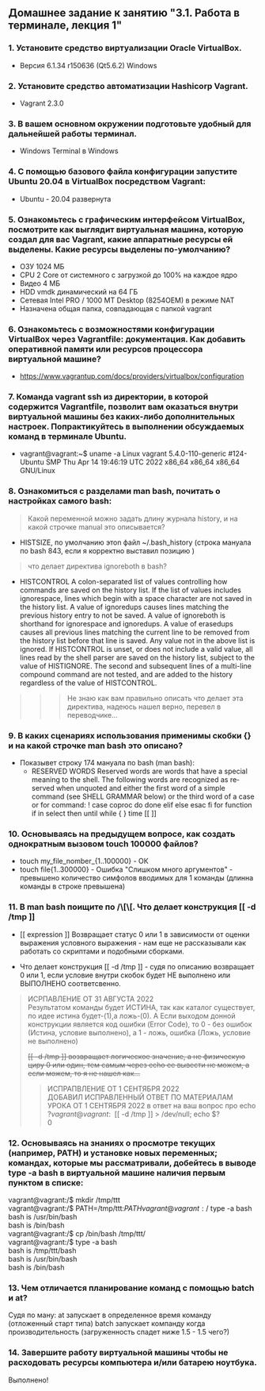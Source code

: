 ## Домашнее задание к занятию "3.1. Работа в терминале, лекция 1"
### 1. Установите средство виртуализации Oracle VirtualBox.

* Версия 6.1.34 r150636 (Qt5.6.2) Windows
    
### 2. Установите средство автоматизации Hashicorp Vagrant.

* Vagrant 2.3.0

### 3. В вашем основном окружении подготовьте удобный для дальнейшей работы терминал.

* Windows Terminal в Windows

### 4. С помощью базового файла конфигурации запустите Ubuntu 20.04 в VirtualBox посредством Vagrant:

* Ubuntu - 20.04 развернута 

### 5. Ознакомьтесь с графическим интерфейсом VirtualBox, посмотрите как выглядит виртуальная машина, которую создал для вас Vagrant, какие аппаратные ресурсы ей выделены. Какие ресурсы выделены по-умолчанию?

* ОЗУ 1024 МБ
* CPU 2 Core от системного с загрузкой до 100% на каждое ядро
* Видео 4 МБ
* HDD vmdk динамический на 64 ГБ
* Сетевая Intel PRO / 1000 MT Desktop (8254OEM) в режиме NAT
* Назначена общая папка, совпадающая с папкой vagrant

### 6. Ознакомьтесь с возможностями конфигурации VirtualBox через Vagrantfile: документация. Как добавить оперативной памяти или ресурсов процессора виртуальной машине?

* https://www.vagrantup.com/docs/providers/virtualbox/configuration

### 7. Команда vagrant ssh из директории, в которой содержится Vagrantfile, позволит вам оказаться внутри виртуальной машины без каких-либо дополнительных настроек. Попрактикуйтесь в выполнении обсуждаемых команд в терминале Ubuntu.

* vagrant@vagrant:~$ uname -a 
Linux vagrant 5.4.0-110-generic #124-Ubuntu SMP Thu Apr 14 19:46:19 UTC 2022 x86_64 x86_64 x86_64 GNU/Linux

### 8. Ознакомиться с разделами man bash, почитать о настройках самого bash:

> Какой переменной можно задать длину журнала history, и на какой строчке manual это описывается?
 
* HISTSIZE, по умолчанию этоn файл ~/.bash_history (строка мануала по bash 843, если я корректно выставил позицию )

> что делает директива ignoreboth в bash?

* HISTCONTROL
              A  colon-separated  list of values controlling how commands are saved on the history list.  If the list
              of values includes ignorespace, lines which begin with a space character are not saved in  the  history
              list.  A value of ignoredups causes lines matching the previous history entry to not be saved.  A value
              of ignoreboth is shorthand for ignorespace and ignoredups.  A value of erasedups  causes  all  previous
              lines  matching  the  current  line to be removed from the history list before that line is saved.  Any
              value not in the above list is ignored.  If HISTCONTROL is unset, or does not include  a  valid  value,
              all  lines  read by the shell parser are saved on the history list, subject to the value of HISTIGNORE.
              The second and subsequent lines of a multi-line compound command are not tested, and are added  to  the
              history regardless of the value of HISTCONTROL.
>>>Не знаю как вам правильно описать что делает эта директива, надеюсь нашел верно, перевел в переводчике...

### 9. В каких сценариях использования применимы скобки {} и на какой строчке man bash это описано? 

* Показывет строку 174 мануала по bash (man bash):
  * RESERVED WORDS
        Reserved  words are words that have a special meaning to the shell.  The following words are recognized as re‐
        served when unquoted and either the first word of a simple command (see SHELL GRAMMAR below) or the third word
        of a case or for command:         ! case  coproc  do done elif else esac fi for function if in select then until while { } time [[ ]]

### 10. Основываясь на предыдущем вопросе, как создать однократным вызовом touch 100000 файлов?

* touch my_file_nomber_{1..100000} - ОК
* touch file{1..300000} - Ошибка "Слишком много аргументов" - превышено количество симфолов вводимых для 1 команды (длинна команды в строке превышена) 

### 11. В man bash поищите по /\\[\\[. Что делает конструкция [[ -d /tmp ]]

*  [[ expression ]]   Возвращает статус 0 или 1 в зависимости от оценки выражения условного выражения - нам еще не рассказывали как работать со скриптами и подобными сборками.

* Что делает конструкция [[ -d /tmp ]] - 
судя по описанию возвращает 0 или 1, если условие внутри скобок будет НЕ выполнено 
или ВЫПОЛНЕНО соответсвенно.

> ИСРПАВЛЕНИЕ ОТ 31 АВГУСТА 2022  
> Результатом команды будет ИСТИНА, так как каталог существует, по идее истина будет-(1),а  ложь-(0). А Если выходом донной конструкции является код ошибки (Error Code), то 0 - без ошибок (Истина, условие выполнено), а 1 - ложь, ошибка (Ложь, условие не выполнено)  
> 
> ~~[[ -d /tmp ]] возвращает логическое значение, а не физическую циру 0 или один, тем самым через echo ее вывести не можем, а если можем, то я не нашел как...~~    
>>  ИСПРАПВЛЕНИЕ ОТ 1 СЕНТЯБРЯ 2022  
>> ДОБАВИЛ ИСПРАВЛЕННЫЙ ОТВЕТ ПО МАТЕРИАЛАМ УРОКА ОТ 1 СЕНТЯБРЯ 2022  в ответ на ваш вопрос про echo $?     
>> vagrant@vagrant:~$ [[ -d /tmp ]] > /dev/null; echo $?  
>> 0
>>  


### 12. Основываясь на знаниях о просмотре текущих (например, PATH) и установке новых переменных; командах, которые мы рассматривали, добейтесь в выводе type -a bash в виртуальной машине наличия первым пунктом в списке: 

vagrant@vagrant:/$ mkdir /tmp/ttt  
vagrant@vagrant:/$ PATH=/tmp/ttt:$PATH  
vagrant@vagrant:/$ type -a bash  
bash is /usr/bin/bash  
bash is /bin/bash  
vagrant@vagrant:/$ cp /bin/bash /tmp/ttt/  
vagrant@vagrant:/$ type -a bash   
bash is /tmp/ttt/bash  
bash is /usr/bin/bash  
bash is /bin/bash  

### 13. Чем отличается планирование команд с помощью batch и at?

Судя по ману:
at запускает в определенное время команду (отложенный старт типа)
batch запускает компанду когда производительность (загруженность спадет ниже 1.5 - 1.5 чего?)

### 14. Завершите работу виртуальной машины чтобы не расходовать ресурсы компьютера и/или батарею ноутбука.

Выполнено! 